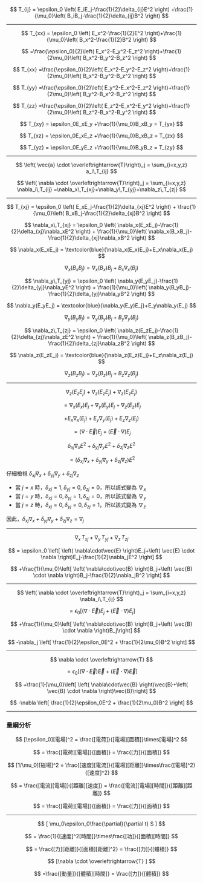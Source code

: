 
$$
T_{ij} = \epsilon_0 \left( E_iE_j-\frac{1}{2}\delta_{ij}E^2 \right) +\frac{1}{\mu_0}\left( B_iB_j-\frac{1}{2}\delta_{ij}B^2 \right)
$$

---

$$
T_{xx} = \epsilon_0 \left( E_x^2-\frac{1}{2}E^2 \right)+\frac{1}{\mu_0}\left( B_x^2-\frac{1}{2}B^2 \right)
$$

$$
=\frac{\epsilon_0}{2}\left( E_x^2-E_y^2-E_z^2 \right)+\frac{1}{2\mu_0}\left( B_x^2-B_y^2-B_z^2 \right)
$$

$$
T_{xx} =\frac{\epsilon_0}{2}\left( E_x^2-E_y^2-E_z^2 \right)+\frac{1}{2\mu_0}\left( B_x^2-B_y^2-B_z^2 \right)
$$

$$
T_{yy} =\frac{\epsilon_0}{2}\left( E_y^2-E_x^2-E_z^2 \right)+\frac{1}{2\mu_0}\left( B_y^2-B_x^2-B_z^2 \right)
$$

$$
T_{zz} =\frac{\epsilon_0}{2}\left( E_z^2-E_x^2-E_y^2 \right)+\frac{1}{2\mu_0}\left( B_z^2-B_x^2-B_y^2 \right)
$$

$$
T_{xy} = \epsilon_0E_xE_y +\frac{1}{\mu_0}B_xB_y = T_{yx}
$$

$$
T_{xz} = \epsilon_0E_xE_z +\frac{1}{\mu_0}B_xB_z = T_{zx}
$$

$$
T_{yz} = \epsilon_0E_yE_z +\frac{1}{\mu_0}B_yB_z = T_{zy}
$$

---

$$
\left( \vec{a} \cdot \overleftrightarrow{T}\right)_j = \sum_{i=x,y,z} a_i\,T_{ij}
$$

$$
\left( \nabla \cdot \overleftrightarrow{T}\right)_j = \sum_{i=x,y,z} \nabla_i\,T_{ij} =\nabla_x\,T_{xj}+\nabla_y\,T_{yj}+\nabla_z\,T_{zj}
$$

---

$$
T_{xj} = \epsilon_0 \left( E_xE_j-\frac{1}{2}\delta_{xj}E^2 \right) + \frac{1}{\mu_0}\left( B_xB_j-\frac{1}{2}\delta_{xj}B^2 \right)
$$

$$
\nabla_x\,T_{xj} = \epsilon_0 \left( \nabla_x(E_xE_j)-\frac{1}{2}\delta_{xj}\nabla_xE^2 \right) + \frac{1}{\mu_0}\left( \nabla_x(B_xB_j)-\frac{1}{2}\delta_{xj}\nabla_xB^2 \right)
$$

$$
\nabla_x(E_xE_j) = \textcolor{blue}{\nabla_x(E_x)E_j}+E_x\nabla_x(E_j)
$$

$$
\nabla_x(B_xB_j) = \nabla_x(B_x)B_j+B_x\nabla_x(B_j)
$$

$$
\nabla_y\,T_{yj} = \epsilon_0 \left( \nabla_y(E_yE_j)-\frac{1}{2}\delta_{yj}\nabla_yE^2 \right) + \frac{1}{\mu_0}\left( \nabla_y(B_yB_j)-\frac{1}{2}\delta_{yj}\nabla_yB^2 \right)
$$

$$
\nabla_y(E_yE_j) = \textcolor{blue}{\nabla_y(E_y)E_j}+E_y\nabla_y(E_j)
$$

$$
\nabla_y(B_yB_j) = \nabla_y(B_y)B_j+B_y\nabla_y(B_j)
$$

$$
\nabla_z\,T_{zj} = \epsilon_0 \left( \nabla_z(E_zE_j)-\frac{1}{2}\delta_{zj}\nabla_zE^2 \right) + \frac{1}{\mu_0}\left( \nabla_z(B_zB_j)-\frac{1}{2}\delta_{zj}\nabla_zB^2 \right)
$$

$$
\nabla_z(E_zE_j) = \textcolor{blue}{\nabla_z(E_z)E_j}+E_z\nabla_z(E_j)
$$

$$
\nabla_z(B_zB_j) = \nabla_z(B_z)B_j+B_z\nabla_z(B_j)
$$

---

$$
\nabla_z(E_zE_j)+\nabla_z(E_zE_j)+\nabla_z(E_zE_j)
$$

$$
=\nabla_x(E_x)E_j+\nabla_y(E_y)E_j+\nabla_z(E_z)E_j
$$

$$
+E_x\nabla_x(E_j)+E_y\nabla_y(E_j)+E_z\nabla_z(E_j)
$$

$$
=\left( \nabla\cdot\vec{E} \right)E_j+\left( \vec{E} \cdot  \nabla \right)E_j
$$

$$
\delta_{xj}\nabla_xE^2+\delta_{yj}\nabla_yE^2+\delta_{zj}\nabla_zE^2
$$

$$
=\left( \delta_{xj}\nabla_x+\delta_{yj}\nabla_y+\delta_{zj}\nabla_z \right)E^2
$$

仔細檢視 $\delta_{xj}\nabla_x+\delta_{yj}\nabla_y+\delta_{zj}\nabla_z$
- 當 $j = x$ 時，$\delta_{xj} = 1, \delta_{yj} = 0, \delta_{zj} = 0$，所以該式變為 $\nabla_x$
- 當 $j = y$ 時，$\delta_{xj} = 0, \delta_{yj} = 1, \delta_{zj} = 0$，所以該式變為 $\nabla_y$
- 當 $j = z$ 時，$\delta_{xj} = 0, \delta_{yj} = 0, \delta_{zj} = 1$，所以該式變為 $\nabla_z$

因此，$\delta_{xj}\nabla_x+\delta_{yj}\nabla_y+\delta_{zj}\nabla_z = \nabla_j$

---

$$
\nabla_x\,T_{xj}+\nabla_y\,T_{yj}+\nabla_z\,T_{zj}
$$

$$
= \epsilon_0 \left[ \left( \nabla\cdot\vec{E} \right)E_j+\left( \vec{E} \cdot  \nabla \right)E_j-\frac{1}{2}\nabla_jE^2 \right]
$$

$$
+\frac{1}{\mu_0}\left[ \left( \nabla\cdot\vec{B} \right)B_j+\left( \vec{B} \cdot  \nabla \right)B_j-\frac{1}{2}\nabla_jB^2 \right]
$$

---

$$
\left( \nabla \cdot \overleftrightarrow{T}\right)_j = \sum_{i=x,y,z} \nabla_i\,T_{ij}
$$

$$
= \epsilon_0 \left[ \left( \nabla\cdot\vec{E} \right)E_j+\left( \vec{E} \cdot  \nabla \right)E_j\right]
$$

$$
+\frac{1}{\mu_0}\left[ \left( \nabla\cdot\vec{B} \right)B_j+\left( \vec{B} \cdot  \nabla \right)B_j\right]
$$

$$
-\nabla_j \left[ \frac{1}{2}\epsilon_0E^2 + \frac{1}{2\mu_0}B^2 \right]
$$

---

$$
\nabla \cdot \overleftrightarrow{T} 
$$

$$
= \epsilon_0 \left[ \left( \nabla\cdot\vec{E} \right)\vec{E}+\left( \vec{E} \cdot  \nabla \right)\vec{E}\right]
$$

$$
+\frac{1}{\mu_0}\left[ \left( \nabla\cdot\vec{B} \right)\vec{B}+\left( \vec{B} \cdot  \nabla \right)\vec{B}\right]
$$

$$
-\nabla \left[ \frac{1}{2}\epsilon_0E^2 + \frac{1}{2\mu_0}B^2 \right]
$$

---

### 量綱分析

$$
[\epsilon_0][電場]^2 = \frac{[電荷]}{[電場][面積]}\times[電場]^2
$$

$$
= \frac{[電荷][電場]}{[面積]} = \frac{[力]}{[面積]}
$$

$$
[1/\mu_0][磁場]^2 = \frac{[速度][電流]}{[電場][距離]}\times\frac{[電場]^2}{[速度]^2}
$$

$$
= \frac{[電流][電場]}{[距離][速度]} = \frac{[電流][電場][時間]}{[距離][距離]}
$$

$$
= \frac{[電荷][電場]}{[面積]} = \frac{[力]}{[面積]} 
$$


---

$$
[ \mu_0\epsilon_0\frac{\partial}{\partial t} S ]
$$

$$
= \frac{1}{[速度]^2[時間]}\times\frac{[功]}{[面積][時間]}
$$

$$
= \frac{[力][距離]}{[面積][距離]^2} = \frac{[力]}{[體積]}
$$

$$
[\nabla \cdot \overleftrightarrow{T} ]
$$

$$
=\frac{[動量]}{[體積][時間]} = \frac{[力]}{[體積]}
$$

